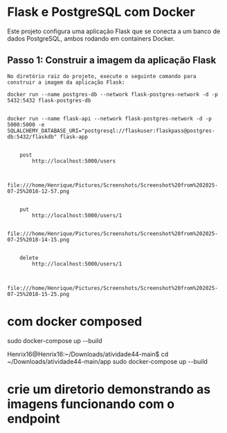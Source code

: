 # Flask e PostgreSQL com Docker

Este projeto configura uma aplicação Flask que se conecta a um banco de dados PostgreSQL, ambos rodando em containers Docker.

## Passo 1: Construir a imagem da aplicação Flask

    No diretório raiz do projeto, execute o seguinte comando para construir a imagem da aplicação Flask:

    docker run --name postgres-db --network flask-postgres-network -d -p 5432:5432 flask-postgres-db


    docker run --name flask-api --network flask-postgres-network -d -p 5000:5000 -e SQLALCHEMY_DATABASE_URI="postgresql://flaskuser:flaskpass@postgres-db:5432/flaskdb" flask-app


        post
            http://localhost:5000/users

        
            file:///home/Henrique/Pictures/Screenshots/Screenshot%20from%202025-07-25%2018-12-57.png


        put
            http://localhost:5000/users/1

            file:///home/Henrique/Pictures/Screenshots/Screenshot%20from%202025-07-25%2018-14-15.png


        delete
            http://localhost:5000/users/1


            file:///home/Henrique/Pictures/Screenshots/Screenshot%20from%202025-07-25%2018-15-25.png



# com docker composed 
 
  sudo docker-compose up --build

  Henrix16@Henrix16:~/Downloads/atividade44-main$ cd ~/Downloads/atividade44-main/app sudo docker-compose up --build

# crie um diretorio demonstrando as imagens funcionando com  o endpoint